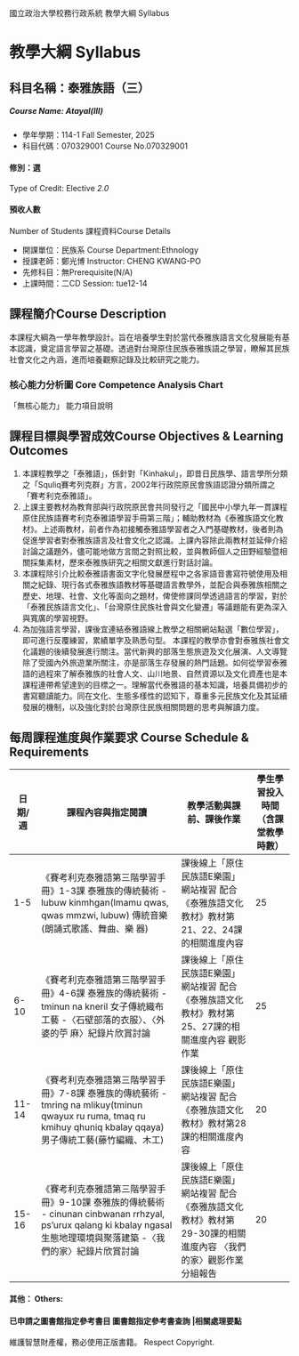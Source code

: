 國立政治大學校務行政系統 教學大綱 Syllabus
# 教學大綱 Syllabus
##  科目名稱：泰雅族語（三）
#####  Course Name: Atayal(Ⅲ)
  * 學年學期：114-1 Fall Semester, 2025 
  * 科目代碼：070329001 Course No.070329001
#### 修別：選
Type of Credit: Elective 
_2.0_
#### 預收人數
Number of Students
課程資料Course Details
  * 開課單位：民族系 Course Department:Ethnology 
  * 授課老師：鄭光博 Instructor: CHENG KWANG-PO 
  * 先修科目：無Prerequisite(N/A)
  * 上課時間：二CD Session: tue12-14
##  課程簡介Course Description
本課程大綱為一學年教學設計。旨在培養學生對於當代泰雅族語言文化發展能有基本認識，奠定語言學習之基礎。透過對台灣原住民族泰雅族語之學習，瞭解其民族社會文化之內涵，進而培養觀察記錄及比較研究之能力。
###  核心能力分析圖 Core Competence Analysis Chart
「無核心能力」 
能力項目說明
##  課程目標與學習成效Course Objectives & Learning Outcomes 
  1. 本課程教學之「泰雅語」，係針對「Kinhakul」，即昔日民族學、語言學所分類之「Squliq賽考列克群」方言，2002年行政院原民會族語認證分類所謂之「賽考利克泰雅語」。
  2. 上課主要教材為教育部與行政院原民會共同發行之「國民中小學九年一貫課程原住民族語賽考利克泰雅語學習手冊第三階」；輔助教材為《泰雅族語文化教材》。上述兩教材，前者作為初接觸泰雅語學習者之入門基礎教材，後者則為促進學習者對泰雅族語言及社會文化之認識。上課內容除此兩教材並延伸介紹討論之議題外，儘可能地做方言間之對照比較，並與教師個人之田野經驗暨相關採集素材，歷來泰雅族研究之相關文獻進行對話討論。
  3. 本課程除引介比較泰雅語書面文字化發展歷程中之各家語音書寫符號使用及相關之紀錄、現行各式泰雅族語教材等基礎語言教學外，並配合與泰雅族相關之歷史、地理、社會、文化等面向之題材，俾使修課同學透過語言的學習，對於「泰雅民族語言文化」、「台灣原住民族社會與文化變遷」等議題能有更為深入與寬廣的學習視野。
  4. 為加強語言學習，課後宜連結泰雅語線上教學之相關網站點選「數位學習」，即可進行反覆練習，累績單字及熟悉句型。
本課程的教學亦會對泰雅族社會文化議題的後續發展進行關注。當代新興的部落生態旅遊及文化展演、人文導覽除了受國內外旅遊業所關注，亦是部落生存發展的熱門話題。如何從學習泰雅語的過程來了解泰雅族的社會人文、山川地景、自然資源以及文化資產也是本課程連帶希望達到的目標之一。理解當代泰雅語的基本知識，培養具備初步的書寫聽讀能力。同在文化、生態多樣性的認知下，尊重多元民族文化及其延續發展的機制，以及強化對於台灣原住民族相關問題的思考與解讀力度。
##  每周課程進度與作業要求 Course Schedule & Requirements
|  日期/週 |  課程內容與指定閱讀 |  教學活動與課前、課後作業 |  學生學習投入時間 （含課堂教學時數）  
---|---|---|---  
1-5 |  《賽考利克泰雅語第三階學習手冊》1-3課 泰雅族的傳統藝術 - lubuw kinmhgan(lmamu qwas,  qwas mmzwi, lubuw)  傳統音樂 (朗誦式歌謠、舞曲、樂 器) |  課後線上「原住民族語E樂園」網站複習 配合《泰雅族語文化教材》教材第21、22、24課的相關進度內容 |  25  
6-10 |  《賽考利克泰雅語第三階學習手冊》4-6課 泰雅族的傳統藝術 - tminun na kneril 女子傳統織布工藝 -〈石壁部落的衣服〉、〈外婆的苧 麻〉紀錄片欣賞討論 |  課後線上「原住民族語E樂園」網站複習 配合《泰雅族語文化教材》教材第25、27課的相關進度內容 觀影作業 |  25  
11-14 |  《賽考利克泰雅語第三階學習手冊》7-8課 泰雅族的傳統藝術 - tmring na mlikuy(tminun qwayux  ru ruma, tmaq ru kmihuy qhuniq  kbalay qqaya) 男子傳統工藝(藤竹編織、木工) |  課後線上「原住民族語E樂園」網站複習 配合《泰雅族語文化教材》教材第28課的相關進度內容 |  20  
15-16 |  《賽考利克泰雅語第三階學習手冊》9-10課 泰雅族的傳統藝術 - cinunan cinbwanan rrhzyal,  ps’urux qalang ki kbalay  ngasal  生態地理環境與聚落建築 -〈我們的家〉紀錄片欣賞討論 |  課後線上「原住民族語E樂園」網站複習 配合《泰雅族語文化教材》教材第29-30課的相關進度內容 〈我們的家〉觀影作業 分組報告 |  20  
####  其他： Others:
####  已申請之圖書館指定參考書目  圖書館指定參考書查詢 |相關處理要點
維護智慧財產權，務必使用正版書籍。 Respect Copyright.